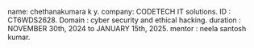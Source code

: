 name: chethanakumara k y.
company: CODETECH IT solutions.
ID : CT6WDS2628.
Domain : cyber security and ethical hacking.
duration : NOVEMBER 30th, 2024 to JANUARY 15th, 2025.
mentor : neela santosh kumar.

